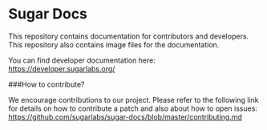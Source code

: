 # Sugar Docs

This repository contains documentation for contributors and 
developers. This repository also contains image files for 
the documentation.

You can find developer documentation here:
https://developer.sugarlabs.org/

###How to contribute?

We encourage contributions to our project. Please refer to 
the following link for details on how to contribute a 
patch and also about how to open issues: 
https://github.com/sugarlabs/sugar-docs/blob/master/contributing.md 
